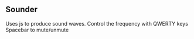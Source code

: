 ## Sounder

Uses js to produce sound waves.
Control the frequency with QWERTY keys
Spacebar to mute/unmute
